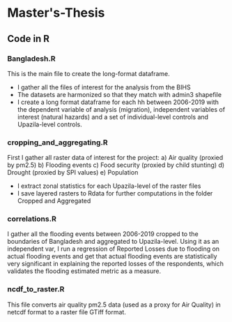 # Master's-Thesis

## Code in R

### Bangladesh.R
This is the main file to create the long-format dataframe. 
- I gather all the files of interest for the analysis from the BIHS
- The datasets are harmonized so that they match with admin3 shapefile
- I create a long format dataframe for each hh between 2006-2019  with the dependent variable of analysis (migration), independent variables of interest (natural hazards) and a set of individual-level controls and Upazila-level controls.

### cropping_and_aggregating.R
First I gather all raster data of interest for the project:
a) Air quality (proxied by pm2.5)
b) Flooding events
c) Food security (proxied by child stunting)
d) Drought (proxied by SPI values)
e) Population
- I extract zonal statistics for each Upazila-level of the raster files
- I save layered rasters to Rdata for further computations in the folder Cropped and Aggregated

### correlations.R

I gather all the flooding events between 2006-2019 cropped to the boundaries of Bangladesh and aggregated to Upazila-level.
Using it as an independent var, I run a regression of Reported Losses due to flooding on actual flooding events and get that actual flooding events are statistically very significant in explaining the reported losses of the respondents, which validates the flooding estimated metric as a measure. 


### ncdf_to_raster.R

This file converts air quality pm2.5 data (used as a proxy for Air Quality) in netcdf format to a raster file GTiff format.
